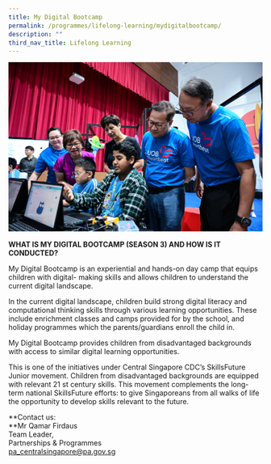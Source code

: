 ```yaml
---
title: My Digital Bootcamp
permalink: /programmes/lifelong-learning/mydigitalbootcamp/
description: ""
third_nav_title: Lifelong Learning
---
```

![My Digital Bootcamp](/images/Programmes/MyDigitalBootcamp.jpg)


**WHAT IS MY DIGITAL BOOTCAMP (SEASON 3) AND HOW IS IT CONDUCTED?**

My Digital Bootcamp is an experiential and hands-on day camp that equips children with digital-
making skills and allows children to understand the current digital landscape.

In the current digital landscape, children build strong digital literacy and computational thinking skills
through various learning opportunities. These include enrichment classes and camps provided for by
the school, and holiday programmes which the parents/guardians enroll the child in.

My Digital Bootcamp provides children from disadvantaged backgrounds with access to similar
digital learning opportunities.

This is one of the initiatives under Central Singapore CDC’s SkillsFuture Junior movement. Children
from disadvantaged backgrounds are equipped with relevant 21 st century skills. This movement
complements the long-term national SkillsFuture efforts: to give Singaporeans from all walks of life the
opportunity to develop skills relevant to the future.


**Contact us:  
**Mr Qamar Firdaus  
Team Leader,   
Partnerships & Programmes  
[pa\_centralsingapore@pa.gov.sg](mailto:pa_centralsingapore@pa.gov.sg)